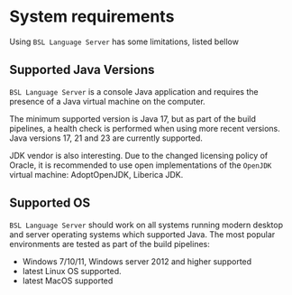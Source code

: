 # System requirements

Using `BSL Language Server` has some limitations, listed bellow

## Supported Java Versions

`BSL Language Server` is a console Java application and requires the presence of a Java virtual machine on the computer.

The minimum supported version is Java 17, but as part of the build pipelines, a health check is performed when using more recent versions. Java versions 17, 21 and 23 are currently supported.

JDK vendor is also interesting. Due to the changed licensing policy of Oracle, it is recommended to use open implementations of the `OpenJDK` virtual machine: AdoptOpenJDK, Liberica JDK.

## Supported OS

`BSL Language Server` should work on all systems running modern desktop and server operating systems which supported Java. The most popular environments are tested as part of the build pipelines:

- Windows 7/10/11, Windows server 2012 and higher supported
- latest Linux OS supported.
- latest MacOS supported
